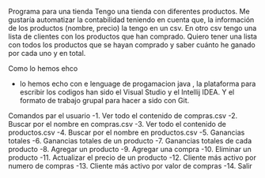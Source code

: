 Programa para una tienda 
Tengo una tienda con diferentes productos.
Me gustaría automatizar la contabilidad teniendo en cuenta que, la información de los productos (nombre, precio) la tengo en un csv.
En otro csv tengo una lista de clientes con los productos que han comprado.
Quiero tener una lista con todos los productos que se hayan comprado y saber cuánto he ganado por cada uno y en total.

Como lo hemos ehco 
- lo hemos echo con e lenguage de progamacion java , la plataforma para escribir los codigos han sido el Visual Studio y el Intellij IDEA. Y el formato de trabajo grupal para hacer a sido con Git.

Comandos par el usuario
-1. Ver todo el contenido de compras.csv
-2. Buscar por el nombre en compras.csv
-3. Ver todo el contenido de productos.csv
-4. Buscar por el nombre en productos.csv
-5. Ganancias totales
-6. Ganancias totales de un producto
-7. Ganancias totales de cada producto
-8. Agregar un producto
-9. Agregar una compra
-10. Eliminar un producto
-11. Actualizar el precio de un producto
-12. Cliente más activo por numero de compras
-13. Cliente más activo por valor de compras
-14. Salir
